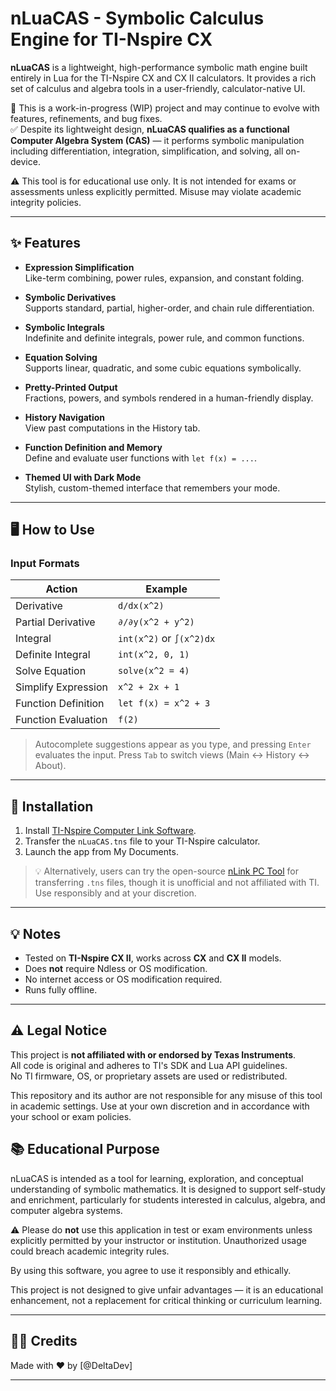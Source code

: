 # nLuaCAS - Symbolic Calculus Engine for TI-Nspire CX

**nLuaCAS** is a lightweight, high-performance symbolic math engine built entirely in Lua for the TI-Nspire CX and CX II calculators. It provides a rich set of calculus and algebra tools in a user-friendly, calculator-native UI.

🚧 This is a work-in-progress (WIP) project and may continue to evolve with features, refinements, and bug fixes.  
✅ Despite its lightweight design, **nLuaCAS qualifies as a functional Computer Algebra System (CAS)** — it performs symbolic manipulation including differentiation, integration, simplification, and solving, all on-device.

⚠️ This tool is for educational use only. It is not intended for exams or assessments unless explicitly permitted. Misuse may violate academic integrity policies.

---

## ✨ Features

- **Expression Simplification**  
  Like-term combining, power rules, expansion, and constant folding.

- **Symbolic Derivatives**  
  Supports standard, partial, higher-order, and chain rule differentiation.

- **Symbolic Integrals**  
  Indefinite and definite integrals, power rule, and common functions.

- **Equation Solving**  
  Supports linear, quadratic, and some cubic equations symbolically.

- **Pretty-Printed Output**  
  Fractions, powers, and symbols rendered in a human-friendly display.

- **History Navigation**  
  View past computations in the History tab.

- **Function Definition and Memory**  
  Define and evaluate user functions with `let f(x) = ...`.

- **Themed UI with Dark Mode**  
  Stylish, custom-themed interface that remembers your mode.

---

## 🖥 How to Use

### Input Formats

| Action | Example |
|--------|---------|
| Derivative | `d/dx(x^2)` |
| Partial Derivative | `∂/∂y(x^2 + y^2)` |
| Integral | `int(x^2)` or `∫(x^2)dx` |
| Definite Integral | `int(x^2, 0, 1)` |
| Solve Equation | `solve(x^2 = 4)` |
| Simplify Expression | `x^2 + 2x + 1` |
| Function Definition | `let f(x) = x^2 + 3` |
| Function Evaluation | `f(2)` |

> Autocomplete suggestions appear as you type, and pressing `Enter` evaluates the input. Press `Tab` to switch views (Main ↔ History ↔ About).

---

## 🧠 Installation

1. Install [TI-Nspire Computer Link Software](https://education.ti.com/en/products/computer-software/ti-nspire-cx-student-software).
2. Transfer the `nLuaCAS.tns` file to your TI-Nspire calculator.
3. Launch the app from My Documents.

> 💡 Alternatively, users can try the open-source [nLink PC Tool](https://github.com/nRookie/nLink) for transferring `.tns` files, though it is unofficial and not affiliated with TI. Use responsibly and at your discretion.

---

## 💡 Notes

- Tested on **TI-Nspire CX II**, works across **CX** and **CX II** models.
- Does **not** require Ndless or OS modification.
- No internet access or OS modification required.
- Runs fully offline.

---

## ⚠️ Legal Notice

This project is **not affiliated with or endorsed by Texas Instruments**.  
All code is original and adheres to TI's SDK and Lua API guidelines.  
No TI firmware, OS, or proprietary assets are used or redistributed.

This repository and its author are not responsible for any misuse of this tool in academic settings. Use at your own discretion and in accordance with your school or exam policies.

## 📚 Educational Purpose

nLuaCAS is intended as a tool for learning, exploration, and conceptual understanding of symbolic mathematics. It is designed to support self-study and enrichment, particularly for students interested in calculus, algebra, and computer algebra systems.

⚠️ Please do **not** use this application in test or exam environments unless explicitly permitted by your instructor or institution. Unauthorized usage could breach academic integrity rules.

By using this software, you agree to use it responsibly and ethically.

This project is not designed to give unfair advantages — it is an educational enhancement, not a replacement for critical thinking or curriculum learning.

---

## 🧑‍💻 Credits

Made with ❤️ by [@DeltaDev]

---